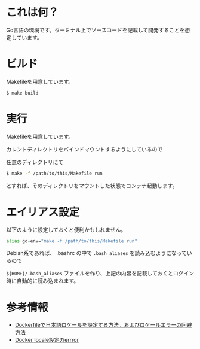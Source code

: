 # これは何？

Go言語の環境です。ターミナル上でソースコードを記載して開発することを想定しています。

# ビルド

Makefileを用意しています。

```sh
$ make build
```

# 実行

Makefileを用意しています。

カレントディレクトリをバインドマウントするようにしているので

任意のディレクトリにて

```sh
$ make -f /path/to/this/Makefile run
```

とすれば、そのディレクトリをマウントした状態でコンテナ起動します。

# エイリアス設定

以下のように設定しておくと便利かもしれません。

```sh
alias go-env="make -f /path/to/this/Makefile run"
```

Debian系であれば、 .bashrc の中で ```.bash_aliases``` を読み込むようになっているので

```${HOME}/.bash_aliases``` ファイルを作り、上記の内容を記載しておくとログイン時に自動的に読み込まれます。

# 参考情報

- [Dockerfileで日本語ロケールを設定する方法。およびロケールエラーの回避方法](https://qiita.com/YuukiMiyoshi/items/f389ea366060537b5cd9)
- [Docker locale設定のerrror](https://salt22g.hatenablog.jp/entry/2020/05/14/184148)


